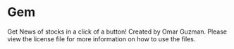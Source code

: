 # Gem
Get News of stocks in a click of a button!
Created by Omar Guzman.
Please view the license file for more information on how to use the files.
